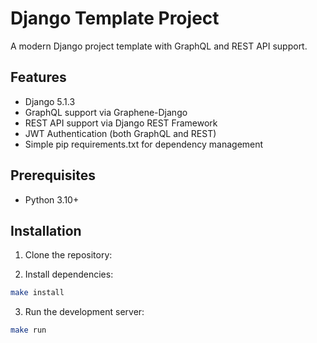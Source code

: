 # Django Template Project

A modern Django project template with GraphQL and REST API support.

## Features

- Django 5.1.3
- GraphQL support via Graphene-Django
- REST API support via Django REST Framework
- JWT Authentication (both GraphQL and REST)
- Simple pip requirements.txt for dependency management

## Prerequisites

- Python 3.10+

## Installation

1. Clone the repository:

2. Install dependencies:

```bash
make install
```

3. Run the development server:

```bash
make run
```
